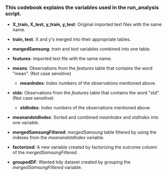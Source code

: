 ### This codebook explains the variables used in the run_analysis script.

- **X_train, X_test, y_train, y_test**: Original imported text files with the same name.

- **train, test**: X and y's merged into their appropriate tables.

- **mergedSamsung**: *train* and *test* variables combined into one table.

- **features**: imported text file with the same name.

- **means**: Observations from the *features* table that contains the word "mean". (Not case sensitive)

  - **meanIndex**: Index numbers of the observations mentioned above.

- **stds**: Observations from the *features* table that contains the word "std". (Not case sensitive)

  - **stdIndex**: Index numbers of the observations mentioned above.

- **meanandstdIndex**: Sorted and combined *meanIndex* and *stdIndex* into one variable.

- **mergedSamsungFiltered**: *mergedSamsung* table filtered by using the indexes from the *meanandstdIndex* variable.

- **factorized**: A new variable created by factorizing the outcome column of the *mergedSamsungFiltered*.

- **groupedDF**: Wanted tidy dataset created by grouping the *mergedSamsungFiltered* variable.
